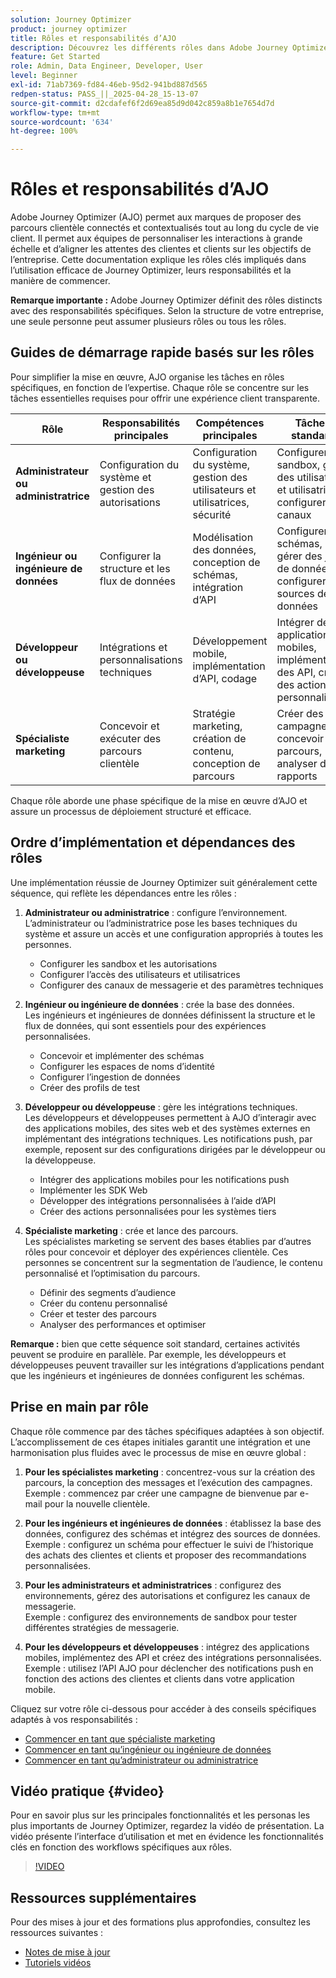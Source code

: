 ```yaml
---
solution: Journey Optimizer
product: journey optimizer
title: Rôles et responsabilités d’AJO
description: Découvrez les différents rôles dans Adobe Journey Optimizer et leurs responsabilités.
feature: Get Started
role: Admin, Data Engineer, Developer, User
level: Beginner
exl-id: 71ab7369-fd84-46eb-95d2-941bd887d565
redpen-status: PASS_||_2025-04-28_15-13-07
source-git-commit: d2cdafef6f2d69ea85d9d042c859a8b1e7654d7d
workflow-type: tm+mt
source-wordcount: '634'
ht-degree: 100%

---
```



# Rôles et responsabilités d’AJO

Adobe Journey Optimizer (AJO) permet aux marques de proposer des parcours clientèle connectés et contextualisés tout au long du cycle de vie client. Il permet aux équipes de personnaliser les interactions à grande échelle et d’aligner les attentes des clientes et clients sur les objectifs de l’entreprise. Cette documentation explique les rôles clés impliqués dans l’utilisation efficace de Journey Optimizer, leurs responsabilités et la manière de commencer.

**Remarque importante :** Adobe Journey Optimizer définit des rôles distincts avec des responsabilités spécifiques. Selon la structure de votre entreprise, une seule personne peut assumer plusieurs rôles ou tous les rôles.

## Guides de démarrage rapide basés sur les rôles

Pour simplifier la mise en œuvre, AJO organise les tâches en rôles spécifiques, en fonction de l’expertise. Chaque rôle se concentre sur les tâches essentielles requises pour offrir une expérience client transparente.

| Rôle | Responsabilités principales | Compétences principales | Tâches standard |
|-------------------|----------------------------------|--------------------------------|-----------------------------------------------|
| **Administrateur ou administratrice** | Configuration du système et gestion des autorisations | Configuration du système, gestion des utilisateurs et utilisatrices, sécurité | Configurer des sandbox, gérer des utilisateurs et utilisatrices, configurer des canaux |
| **Ingénieur ou ingénieure de données** | Configurer la structure et les flux de données | Modélisation des données, conception de schémas, intégration d’API | Configurer des schémas, gérer des jeux de données, configurer des sources de données |
| **Développeur ou développeuse** | Intégrations et personnalisations techniques | Développement mobile, implémentation d’API, codage | Intégrer des applications mobiles, implémenter des API, créer des actions personnalisées |
| **Spécialiste marketing** | Concevoir et exécuter des parcours clientèle | Stratégie marketing, création de contenu, conception de parcours | Créer des campagnes, concevoir des parcours, analyser des rapports |

Chaque rôle aborde une phase spécifique de la mise en œuvre d’AJO et assure un processus de déploiement structuré et efficace.

## Ordre d’implémentation et dépendances des rôles

Une implémentation réussie de Journey Optimizer suit généralement cette séquence, qui reflète les dépendances entre les rôles :

1. **Administrateur ou administratrice** : configure l’environnement.\
   L’administrateur ou l’administratrice pose les bases techniques du système et assure un accès et une configuration appropriés à toutes les personnes.
   * Configurer les sandbox et les autorisations
   * Configurer l’accès des utilisateurs et utilisatrices
   * Configurer des canaux de messagerie et des paramètres techniques

2. **Ingénieur ou ingénieure de données** : crée la base des données.\
   Les ingénieurs et ingénieures de données définissent la structure et le flux de données, qui sont essentiels pour des expériences personnalisées.
   * Concevoir et implémenter des schémas
   * Configurer les espaces de noms d’identité
   * Configurer l’ingestion de données
   * Créer des profils de test

3. **Développeur ou développeuse** : gère les intégrations techniques.\
   Les développeurs et développeuses permettent à AJO d’interagir avec des applications mobiles, des sites web et des systèmes externes en implémentant des intégrations techniques. Les notifications push, par exemple, reposent sur des configurations dirigées par le développeur ou la développeuse.
   * Intégrer des applications mobiles pour les notifications push
   * Implémenter les SDK Web
   * Développer des intégrations personnalisées à l’aide d’API
   * Créer des actions personnalisées pour les systèmes tiers

4. **Spécialiste marketing** : crée et lance des parcours.\
   Les spécialistes marketing se servent des bases établies par d’autres rôles pour concevoir et déployer des expériences clientèle. Ces personnes se concentrent sur la segmentation de l’audience, le contenu personnalisé et l’optimisation du parcours.
   * Définir des segments d’audience
   * Créer du contenu personnalisé
   * Créer et tester des parcours
   * Analyser des performances et optimiser

**Remarque :** bien que cette séquence soit standard, certaines activités peuvent se produire en parallèle. Par exemple, les développeurs et développeuses peuvent travailler sur les intégrations d’applications pendant que les ingénieurs et ingénieures de données configurent les schémas.

## Prise en main par rôle

Chaque rôle commence par des tâches spécifiques adaptées à son objectif. L’accomplissement de ces étapes initiales garantit une intégration et une harmonisation plus fluides avec le processus de mise en œuvre global :

1. **Pour les spécialistes marketing** : concentrez-vous sur la création des parcours, la conception des messages et l’exécution des campagnes.\
   Exemple : commencez par créer une campagne de bienvenue par e-mail pour la nouvelle clientèle.

2. **Pour les ingénieurs et ingénieures de données** : établissez la base des données, configurez des schémas et intégrez des sources de données.\
   Exemple : configurez un schéma pour effectuer le suivi de l’historique des achats des clientes et clients et proposer des recommandations personnalisées.

3. **Pour les administrateurs et administratrices** : configurez des environnements, gérez des autorisations et configurez les canaux de messagerie.\
   Exemple : configurez des environnements de sandbox pour tester différentes stratégies de messagerie.

4. **Pour les développeurs et développeuses** : intégrez des applications mobiles, implémentez des API et créez des intégrations personnalisées.\
   Exemple : utilisez l’API AJO pour déclencher des notifications push en fonction des actions des clientes et clients dans votre application mobile.

Cliquez sur votre rôle ci-dessous pour accéder à des conseils spécifiques adaptés à vos responsabilités :

* [Commencer en tant que spécialiste marketing](path/marketer.md)
* [Commencer en tant qu’ingénieur ou ingénieure de données](path/data-engineer.md)
* [Commencer en tant qu’administrateur ou administratrice](path/administrator.md)

## Vidéo pratique {#video}

Pour en savoir plus sur les principales fonctionnalités et les personas les plus importants de Journey Optimizer, regardez la vidéo de présentation. La vidéo présente l’interface d’utilisation et met en évidence les fonctionnalités clés en fonction des workflows spécifiques aux rôles.

>[!VIDEO](https://video.tv.adobe.com/v/3430314?quality=12&captions=fre_fr)

## Ressources supplémentaires

Pour des mises à jour et des formations plus approfondies, consultez les ressources suivantes :
* [Notes de mise à jour](https://experienceleague.adobe.com/fr/docs/journey-optimizer/using/whats-new/release-notes)
* [Tutoriels vidéos](https://experienceleague.adobe.com/docs/journey-optimizer-learn/tutorials/overview.html?lang=fr)